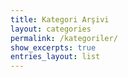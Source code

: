```yaml
---
title: Kategori Arşivi
layout: categories
permalink: /kategoriler/
show_excerpts: true
entries_layout: list
---
```

